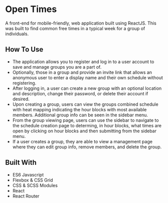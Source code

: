 # Open Times

A front-end for mobile-friendly, web application built using ReactJS. This was built to find common free times in a typical week for a group of individuals.

## How To Use
- The application allows you to register and log in to a user account to save and manage groups you are a part of.
- Optionally, those in a group and provide an invite link that allows an anonymous user to enter a display name and their own schedule without registering.
- After logging in, a user can create a new group with an optional location and description, change their password, or delete their account if desired.
- Upon creating a group, users can view the groups combined schedule with heat mapping indicating the hour blocks with most available members. Additional group info can be seen in the sidebar menu.
- From the group viewing page, users can use the sidebar to navigate to the schedule creation page to determing, in hour blocks, what times are open by clicking on hour blocks and then submitting from the sidebar menu.
- If a user creates a group, they are able to view a management page where they can edit group info, remove members, and delete the group.

## Built With
- ES6 Javascript
- Flexbox & CSS Grid
- CSS & SCSS Modules
- React
- React Router
